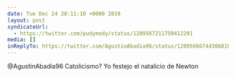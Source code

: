 ```yaml
---
date: Tue Dec 24 20:11:10 +0000 2019
layout: post
syndicateUrl:
  - https://twitter.com/pudymody/status/1209567211750412291
media: []
inReplyTo: https://twitter.com/AgustinAbadia96/status/1209566674430681088
---
```

@AgustinAbadia96 Catolicismo? Yo festejo el natalicio de Newton

